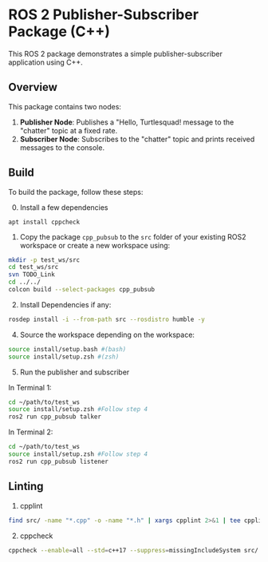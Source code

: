# ROS 2 Publisher-Subscriber Package (C++)

This ROS 2 package demonstrates a simple publisher-subscriber application using C++.

## Overview

This package contains two nodes:

1. **Publisher Node**: Publishes a "Hello, Turtlesquad! message to the "chatter" topic at a fixed rate.
2. **Subscriber Node**: Subscribes to the "chatter" topic and prints received messages to the console.

## Build

To build the package, follow these steps:

0. Install a few dependencies
```
apt install cppcheck
```
1. Copy the package `cpp_pubsub` to the `src` folder of your existing ROS2 workspace or create a new workspace using:
```zsh
mkdir -p test_ws/src
cd test_ws/src
svn TODO_Link
cd ../../
colcon build --select-packages cpp_pubsub
```
2. Install Dependencies if any:
```zsh
rosdep install -i --from-path src --rosdistro humble -y   
```

4. Source the workspace depending on the workspace:
```zsh
source install/setup.bash #(bash)
source install/setup.zsh #(zsh)
```

5. Run the publisher and subscriber

In Terminal 1:
```zsh
cd ~/path/to/test_ws
source install/setup.zsh #Follow step 4 
ros2 run cpp_pubsub talker
```

In Terminal 2:
```zsh
cd ~/path/to/test_ws
source install/setup.zsh #Follow step 4 
ros2 run cpp_pubsub listener
```
## Linting
1. cpplint
```sh
find src/ -name "*.cpp" -o -name "*.h" | xargs cpplint 2>&1 | tee cpplint_output.txt
```

2. cppcheck
```sh
cppcheck --enable=all --std=c++17 --suppress=missingIncludeSystem src/ >> cppcheck_out.txt
```